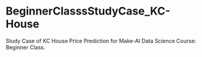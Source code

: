# BeginnerClasssStudyCase_KC-House
Study Case of KC House Price Prediction for Make-AI Data Science Course: Beginner Class.
